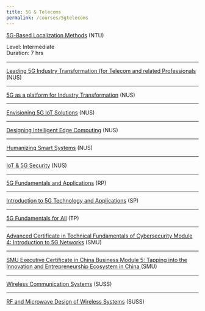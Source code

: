 ```yaml
---
title: 5G & Telecoms
permalink: /courses/5gtelecoms
---
```

<style>
	p.small {
		font-size:100%;
		line-height: 1.2;
	}
	p.big {
		font-size:100%;
		line-height: 1.2;
	}
</style>
[5G-Based Localization Methods](https://www.ntu.edu.sg/pace/programmes/detail/5g-based-localization-methods) (NTU)
<p class="small">
Level: Intermediate<br>
Duration: 7 hrs
</p>

---
[Leading 5G Industry Transformation (for Telecom and related Professionals](https://scale.nus.edu.sg/programmes/executive-courses/tech-enabled-services/leading-5g-industry-transformation-(for-telecom-and-related-professionals)) (NUS)

---
[5G as a platform for Industry Transformation](https://scale.nus.edu.sg/programmes/executive-courses/tech-enabled-services/5g-as-a-platform-for-industry-transformation) (NUS)

---
[Envisioning 5G IoT Solutions](https://www.iss.nus.edu.sg/executive-education/course/detail/Envisioning-5G-IoT-Solutions/software-systems) (NUS)

---
[Designing Intelligent Edge Computing](https://www.iss.nus.edu.sg/executive-education/course/detail/designing-intelligent-edge--computing/software-systems) (NUS)

---
[Humanizing Smart Systems](https://www.iss.nus.edu.sg/executive-education/course/detail/humanizing-smart--systems/software-systems) (NUS)

---
[IoT & 5G Security](https://www.iss.nus.edu.sg/executive-education/course/detail/iot-5g-security/software-systems) (NUS)

---
[5G Fundamentals and Applications](https://www.rp.edu.sg/ace/short-course/Detail/5g-fundamentals-and-applications) (RP)

---
[Introduction to 5G Technology and Applications](https://www.sp.edu.sg/pace/courses/course-type/short-modular/open-for-register/introduction-to-5g-technology-and-applications) (SP)

---
[5G Fundamentals for All](https://www.tp.edu.sg/schools-and-courses/adult-learners/all-courses/skillsfuture-series/5g-fundamentals-for-all.html#course-overview) (TP)

---
[Advanced Certificate in Technical Fundamentals of Cybersecurity Module 4: Introduction to 5G Networks](https://academy.smu.edu.sg/advanced-certificate-technical-fundamentals-cybersecurity-module-4-introduction-5g-networks-5231) (SMU)

---
[SMU Executive Certificate in China Business Module 5: Tapping into the Innovation and Entrepreneurship Ecosystem in China ](https://academy.smu.edu.sg/smu-executive-certificate-china-business-module-5-tapping-innovation-and-entrepreneurship-ecosystem)(SMU)

---
[Wireless Communication Systems](https://www.suss.edu.sg/courses/detail/eng315?urlname=beng-electronics-behe) (SUSS)

---
[RF and Microwave Design of Wireless Systems](https://www.suss.edu.sg/courses/detail/eng333) (SUSS)